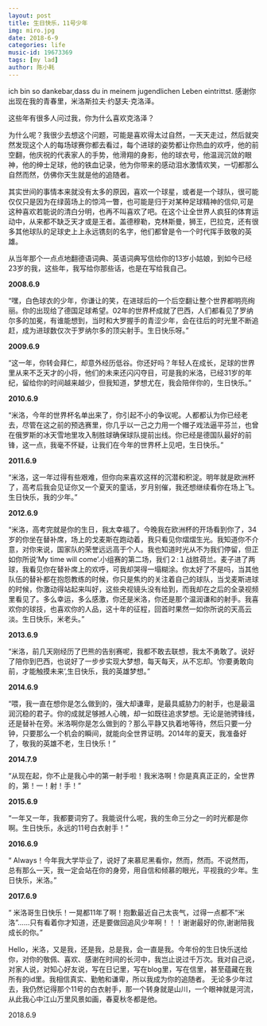 ```yaml
---
layout: post
title: 生日快乐，11号少年
img: miro.jpg
date: 2018-6-9
categories: life
music-id: 19673369
tags: [my lad]
author: 陈小耗
---
```


ich bin so dankebar,dass du in meinem jugendlichen Leben eintrittst.
感谢你出现在我的青春里，米洛斯拉夫·约瑟夫·克洛泽。

这些年有很多人问过我，你为什么喜欢克洛泽？
 
为什么呢？我很少去想这个问题，可能是喜欢得太过自然，一天天走过，然后就突然发现这个人的每场球赛你都去看过，每个进球的姿势都让你热血的欢呼，他的前空翻，他庆祝的代表家人的手势，他滑翔的身影，他的球衣号，他温润沉敛的眼神，他的绅士足球，他的铁血记录，他为你带来的感动泪水激情欢笑，一切都那么自然而然，仿佛你天生就是他的追随者。
 
其实世间的事情本来就没有太多的原因，喜欢一个球星，或者是一个球队，很可能仅仅只是因为在绿茵场上的惊鸿一瞥，也可能是归于对某种足球精神的信仰,可是这种喜欢若能说的清白分明，也再不叫喜欢了吧。在这个让全世界人疯狂的体育运动中，从来都不缺乏天才或是王者。盖德穆勒，克林斯曼，狮王，巴拉克，还有很多其他球队的足球史上上永远镌刻的名字，他们都曾是令一个时代挥手致敬的英雄。

从当年那个一点点地翻德语词典、英语词典写信给你的13岁小姑娘，到如今已经23岁的我，这些年，我写给你那些话，也是在写给我自己。

**2008.6.9**

“嘿，白色球衣的少年，你谦让的笑，在进球后的一个后空翻让整个世界都明亮绚丽。你的出现给了德国足球希望。02年的世界杯成就了巴西，人们都看见了罗纳尔多的加冕，有谁能想到，当时和大罗握手的青涩少年，会在往后的时光里不断追赶，成为进球数仅次于罗纳尔多的顶尖射手。生日快乐呀。” 

**2009.6.9**

“这一年，你转会拜仁，却意外经历低谷。你还好吗？年轻人在成长，足球的世界里从来不乏天才的小将，他们的未来还闪闪夺目，可是我的米洛，已经31岁的年纪，留给你的时间越来越少，但我知道，梦想尤在，我会陪伴你的，生日快乐。” 


**2010.6.9**

“米洛，今年的世界杯名单出来了，你引起不小的争议呢。人都都认为你已经老去，尽管在这之前的预选赛里，你几乎以一己之力用一个帽子戏法逼平芬兰，也曾在俄罗斯的冰天雪地里攻入制胜球确保球队提前出线。你已经是德国队最好的前锋，这一点，我毫不怀疑，让我们在今年的世界杯上见吧，生日快乐。” 


**2011.6.9**

“米洛，这一年过得有些艰难，但你向来喜欢这样的沉潜和积淀。明年就是欧洲杯了，高考后我会见证你又一个夏天的童话，岁月别催，我还想继续看你在场上飞。生日快乐，我的少年。” 

**2012.6.9**

“米洛，高考完就是你的生日，我太幸福了。今晚我在欧洲杯的开场看到你了，34岁的你坐在替补席，场上的戈麦斯在跑动着，我只看见你熠熠生光。我知道你不介意，对你来说，国家队的荣誉远远高于个人。我也知道时光从不为我们停留，但正如你所说‘My time will come’.小组赛的第二场，我们２:１战胜荷兰。麦子进了两球，我看见你在替补席上的欢呼，可我却哭得一塌糊涂。你太好了不是吗，当其他队伍的替补都在抱怨教练的时候，你只是焦灼的关注着自己的球队，当戈麦斯进球的时候，你激动得站起来叫好，这些央视镜头没有给到，而我却在之后的全录视频里看见了。多么幸运，多么感激，你还是米洛，你还是那个温润谦和的射手。我喜欢你的球技，也喜欢你的人品，这十年的征程，回首时果然一如你所说的天高云淡。生日快乐，米老头。” 


**2013.6.9**

“米洛，前几天刚经历了巴熊的告别赛呢，我都不敢去联想，我太不勇敢了。说好了陪你到巴西，也说好了一步步实现大梦想，每天每天，从不忘却。‘你要勇敢向前，才能触摸未来’,生日快乐，我的英雄梦想。”  


**2014.6.9**

“喂，我一直在想你是怎么做到的，强大却谦卑，是最具威胁力的射手，也是最温润沉稳的君子。你的成就足够撼人心魄，却一如既往追求梦想。无论是驰骋锋线，还是替补在旁。米洛啊你是怎么做到的？那么平静又执着地等待，然后只要一分钟，只要那么一个机会的瞬间，就能向全世界证明。2014年的夏天，我准备好了，敬我的英雄不老，生日快乐！”  

**2014.7.9**

“从现在起，你不止是我心中的第一射手啦！我米洛啊！你是真真正正的，全世界的，第！一！射！手！” 


**2015.6.9**

“一年又一年，我都要词穷了。我能说什么呢，我的生命三分之一的时光都是你啊。生日快乐，永远的11号白衣射手！”


**2016.6.9**

“ Always！今年我大学毕业了，说好了来慕尼黑看你，然而，然而。不说然而，总有那么一天，我一定会站在你的身旁，用自信和倾慕的眼光，平视我的少年。生日快乐，米洛。” 


**2017.6.9**

“ 米洛哥生日快乐！一晃都11年了啊！抱歉最近自己太丧气，过得一点都不“米洛”……只有看着你才知道，还是要做回追风少年啊！！！谢谢最好的你,谢谢陪我成长的你。” 



Hello，米洛，又是我，还是我，总是我，会一直是我。今年份的生日快乐送给你，对你的敬佩、喜欢、感谢在时间的长河中，我岂止说过千万次。我对自己说，对家人说，对知心好友说，写在日记里，写在blog里，写在信里，甚至蕴藏在我所有的id里。我相信真实、勤勉和谦卑，所以我成为你的追随者。
无论多少年过去，我仍然记得那个11号的白衣射手，那一个转身就是山川，一个眼神就是河流，从此我心中江山万里风景如画，春夏秋冬都是他。

2018.6.9





